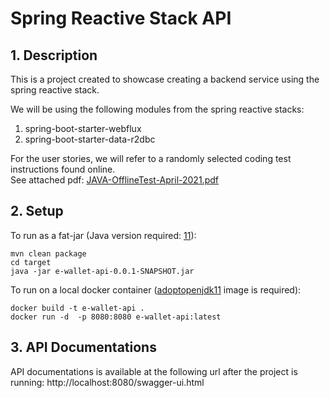 # Spring Reactive Stack API

## 1. Description
This is a project created to showcase creating a backend service using the spring reactive stack.

We will be using the following modules from the spring reactive stacks:
1. spring-boot-starter-webflux
2. spring-boot-starter-data-r2dbc

For the user stories, we will refer to a randomly selected coding test instructions found online.\
See attached pdf: [JAVA-OfflineTest-April-2021.pdf](https://github.com/hr101191/playground/blob/master/e-wallet-api/JAVA-OfflineTest-April-2021.pdf)

## 2. Setup
To run as a fat-jar (Java version required: [11](https://adoptopenjdk.net/)):
```
mvn clean package
cd target
java -jar e-wallet-api-0.0.1-SNAPSHOT.jar
```

To run on a local docker container ([adoptopenjdk11](https://hub.docker.com/r/adoptopenjdk/openjdk11/) image is required):
```
docker build -t e-wallet-api .
docker run -d  -p 8080:8080 e-wallet-api:latest
```

## 3. API Documentations
API documentations is available at the following url after the project is running:
http://localhost:8080/swagger-ui.html